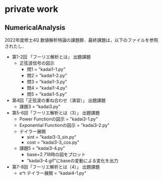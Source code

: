 # private work

## NumericalAnalysis
2022年度修士4Q 数値解析特論の課題群．最終課題は，以下のファイルを参照されたし．
- 第1-2回 「フーリエ解析とは」 出題課題
  - 正弦波信号の図示
    -  問1 = "kadai1-1.py"
    -  問2 = "kadai1-2.py"
    -  問3 = "kadai1-3.py"
    -  問4 = "kadai1-4.py"
    -  問5 = "kadai1-5.py"
- 第4回「正弦波の重ね合わせ（演習）」 出題課題
  - 課題3 = "kadai3.py"
- 第5-6回「フーリエ解析とは（3）」 出題課題
  - Power Functionの図示 = "kadai3-1.py"
  - Exponential Functionの図示 = "kadai3-2.py"
  - テイラー展開
    - sint = "kadai3-3_sin.py"
    - cost = "kadai3-3_cos.py"
  - 課題5 = "kadai3-4.py"
    - base=2.718時の図をプロット
    - "kadai3-4.gif"にbaseの変動による変化を出力
- 第7-8回「フーリエ解析とは（4）」 出題課題
  - e^t テイラー展開 = "kadai4-1.py"
